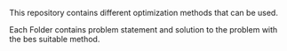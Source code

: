 This repository contains different optimization methods that can be used.


Each Folder contains problem statement and solution to the problem with the bes suitable method.


